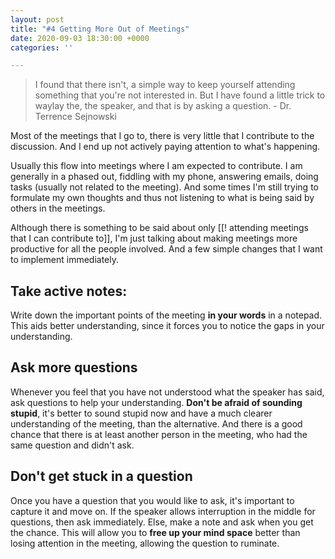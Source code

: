 ```yaml
---
layout: post
title: "#4 Getting More Out of Meetings"
date: 2020-09-03 18:30:00 +0000
categories: ''

---
```

> I found that there isn't, a simple way to keep yourself attending something that you're not interested in. But I have found a little trick to waylay the, the speaker, and that is by asking a question. - Dr. Terrence Sejnowski

Most of the meetings that I go to, there is very little that I contribute to the discussion. And I end up not actively paying attention to what's happening.

Usually this flow into meetings where I am expected to contribute. I am generally in a phased out, fiddling with my phone, answering emails, doing tasks (usually not related to the meeting). And some times I'm still trying to formulate my own thoughts and thus not listening to what is being said by others in the meetings.

Although there is something to be said about only \[\[! attending meetings that I can contribute to\]\], I'm just talking about making meetings more productive for all the people involved. And a few simple changes that I want to implement immediately.

## Take active notes:

Write down the important points of the meeting **in your words** in a notepad. This aids better understanding, since it forces you to notice the gaps in your understanding.

## Ask more questions

Whenever you feel that you have not understood what the speaker has said, ask questions to help your understanding. **Don't be afraid of sounding stupid**, it's better to sound stupid now and have a much clearer understanding of the meeting, than the alternative. And there is a good chance that there is at least another person in the meeting, who had the same question and didn't ask.

## Don't get stuck in a question

Once you have a question that you would like to ask, it's important to capture it and move on. If the speaker allows interruption in the middle for questions, then ask immediately. Else, make a note and ask when you get the chance. This will allow you to **free up your mind space** better than losing attention in the meeting, allowing the question to ruminate.